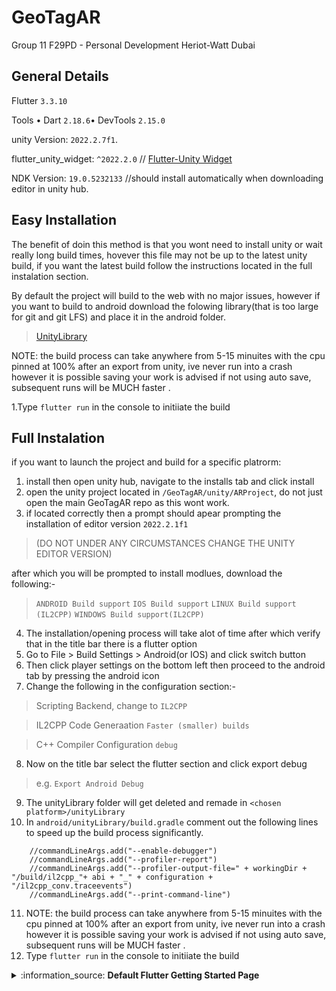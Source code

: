 # GeoTagAR
Group 11 F29PD - Personal Development Heriot-Watt Dubai
## General Details
Flutter `3.3.10`

Tools • Dart `2.18.6`• DevTools `2.15.0`

unity Version: `2022.2.7f1`.

flutter_unity_widget: `^2022.2.0` // [Flutter-Unity Widget](https://github.com/juicycleff/flutter-unity-view-widget/tree/master)

NDK Version: `19.0.5232133` //should install automatically when downloading editor in unity hub.

## Easy Installation

The benefit of doin this method is that you wont need to install unity or wait really long build times, hovever this file may not be up to the latest unity build, if you want the latest build follow the instructions located in the full instalation section. 

By default the project will build to the web with no major issues, however if you want to build to android download the folowing library(that is too large for git and git LFS) and place it in the android folder.
>[UnityLibrary](https://heriotwatt.sharepoint.com/:f:/s/F29SO-GroupProject/Eqc-Qf1n3TVBhp2xc_hIvJMBO1kBaR0h30UGmiGT9IXkZQ?e=6sXSPZ)

NOTE: the build process can take anywhere from 5-15 minuites with the cpu pinned at 100% after an export from unity, ive never run into a crash however it is possible saving your work is advised if not using auto save, subsequent runs will be MUCH faster .

1.Type `flutter run` in the console to initiiate the build

## Full Instalation

if you want to launch the project and build for a specific platrorm:
1. install then open unity hub, navigate to the installs tab and click install 
2. open the unity project located in `/GeoTagAR/unity/ARProject`, do not just open the main GeoTagAR repo as this wont work.
3. if located correctly then a prompt should apear prompting the installation of editor version `2022.2.1f1` 
> (DO NOT UNDER ANY CIRCUMSTANCES CHANGE THE UNITY EDITOR VERSION) 

after which you will be prompted to install modlues, download the following:-
> `ANDROID Build support`
> `IOS Build support`
> `LINUX Build support (IL2CPP)`
> `WINDOWS Build support(IL2CPP)`
4. The installation/opening process will take alot of time after which verify that in the title bar there is a flutter option
5. Go to File > Build Settings > Android(or IOS) and click switch button
6. Then click player settings on the bottom left then proceed to the android tab by pressing the android icon
7. Change the following in the configuration section:-
> Scripting Backend, change to `IL2CPP`

> IL2CPP Code Generaation `Faster (smaller) builds`

> C++ Compiler Configuration `debug`

8. Now on the title bar select the flutter section and click export <chosen platform> debug
> e.g. `Export Android Debug`
9. The unityLibrary folder will get deleted and remade in `<chosen platform>/unityLibrary`
10. In `android/unityLibrary/build.gradle` comment out the following lines to speed up the build process significantly.
```
    //commandLineArgs.add("--enable-debugger")
    //commandLineArgs.add("--profiler-report")
    //commandLineArgs.add("--profiler-output-file=" + workingDir + "/build/il2cpp_"+ abi + "_" + configuration + "/il2cpp_conv.traceevents")
    //commandLineArgs.add("--print-command-line")
```
11. NOTE: the build process can take anywhere from 5-15 minuites with the cpu pinned at 100% after an export from unity, ive never run into a crash however it is possible saving your work is advised if not using auto save, subsequent runs will be MUCH faster .
12. Type `flutter run` in the console to initiiate the build


<details>
 <summary>:information_source: <b>Default Flutter Getting Started Page</b></summary>
  
  This project is a starting point for a Flutter application.

  A few resources to get you started if this is your first Flutter project:

  - [Lab: Write your first Flutter app](https://docs.flutter.dev/get-started/codelab)
  - [Cookbook: Useful Flutter samples](https://docs.flutter.dev/cookbook)

  For help getting started with Flutter development, view the
  [online documentation](https://docs.flutter.dev/), which offers tutorials,
  samples, guidance on mobile development, and a full API reference.
</details>
